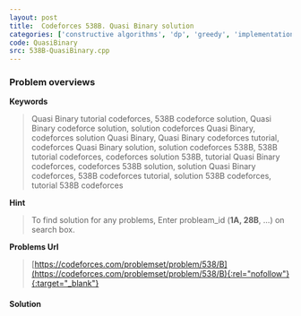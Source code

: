```yaml
---
layout: post
title:  Codeforces 538B. Quasi Binary solution
categories: ['constructive algorithms', 'dp', 'greedy', 'implementation']
code: QuasiBinary
src: 538B-QuasiBinary.cpp
---
```

### **Problem overviews**

**Keywords**
> Quasi Binary tutorial codeforces, 538B codeforce solution, Quasi Binary codeforce solution, solution codeforces Quasi Binary, codeforces solution Quasi Binary, Quasi Binary codeforces tutorial, codeforces Quasi Binary solution, solution codeforces 538B, 538B tutorial codeforces, codeforces solution 538B, tutorial Quasi Binary codeforces, codeforces 538B solution, solution Quasi Binary codeforces, 538B codeforces tutorial, solution 538B codeforces, tutorial 538B codeforces

**Hint**
> To find solution for any problems, Enter probleam_id (**1A, 28B**, ...) on search box. 

**Problems Url**
> [https://codeforces.com/problemset/problem/538/B](https://codeforces.com/problemset/problem/538/B){:rel="nofollow"}{:target="_blank"}

#### **Solution**



